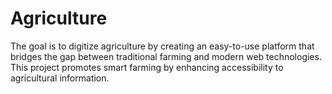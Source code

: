 # Agriculture
The goal is to digitize agriculture by creating an easy-to-use platform that bridges the gap between traditional farming and modern web technologies. This project promotes smart farming by enhancing accessibility to agricultural information.
